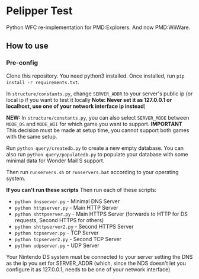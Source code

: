 # Pelipper Test

Python WFC re-implementation for PMD:Explorers.
And now PMD:WiiWare.

## How to use

### Pre-config

Clone this repository.
You need python3 installed.
Once installed, run `pip install -r requirements.txt`.

In `structure/constants.py`, change `SERVER_ADDR` to your server's public ip
(or local ip if you want to test it locally **Note: Never set it as 127.0.0.1 or localhost, use one of your network interface ip instead**)

**NEW:** In `structure/constants.py`, you can also select `SERVER_MODE` between `MODE_DS` and `MODE_WII` for which game you want to support. **IMPORTANT** This decision must be made at setup time, you cannot support both games with the same setup.

Run `python query/createdb.py` to create a new empty database. You can also run `python query/populatedb.py` to populate your database with some minimal data for Wonder Mail S support.

Then run `runservers.sh` or `runservers.bat` according to your operating system.

**If you can't run these scripts**
Then run each of these scripts: 
- `python dnsserver.py` - Minimal DNS Server
- `python httpserver.py` - Main HTTP Server
- `python shttpserver.py` - Main HTTPS Server (forwards to HTTP for DS requests, Second HTTPS for others)
- `python shttpserver2.py` - Second HTTPS Server
- `python tcpserver.py` - TCP Server
- `python tcpserver2.py` - Second TCP Server
- `python udpserver.py` - UDP Server

Your Nintendo DS system must be connected to your server setting the
DNS as the ip you set for SERVER_ADDR (which, since the NDS doesn't let
you configure it as 127.0.0.1, needs to be one of your network interface)